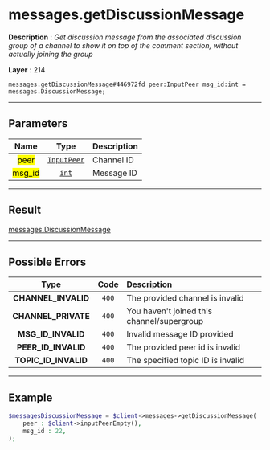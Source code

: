 # messages.getDiscussionMessage

**Description** : *Get discussion message from the associated discussion group of a channel to show it on top of the comment section, without actually joining the group*

**Layer** : 214

```tl
messages.getDiscussionMessage#446972fd peer:InputPeer msg_id:int = messages.DiscussionMessage;
```

---

## Parameters

| Name | Type | Description |
| :---: | :---: | :--- |
| <mark>peer</mark> | [`InputPeer`](type/InputPeer) | Channel ID |
| <mark>msg_id</mark> | [`int`](type/int) | Message ID |

---

## Result

[messages.DiscussionMessage](type/messages.DiscussionMessage)

---

## Possible Errors

| Type | Code | Description |
| :---: | :---: | :--- |
| **CHANNEL_INVALID** | `400` | The provided channel is invalid |
| **CHANNEL_PRIVATE** | `400` | You haven't joined this channel/supergroup |
| **MSG_ID_INVALID** | `400` | Invalid message ID provided |
| **PEER_ID_INVALID** | `400` | The provided peer id is invalid |
| **TOPIC_ID_INVALID** | `400` | The specified topic ID is invalid |

---

## Example

```php
$messagesDiscussionMessage = $client->messages->getDiscussionMessage(
	peer : $client->inputPeerEmpty(),
	msg_id : 22,
);
```
